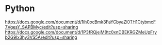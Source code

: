 # Python
https://docs.google.com/document/d/1ih0ocBmk3FaYCbyaZl0TH1CtybmcF7VgesY_SAPBMyc/edit?usp=sharing
https://docs.google.com/document/d/1P3fRQjejM8tc0xnDBEKRGZMeUpFryb2G9Ix3hy3VS5A/edit?usp=sharing
